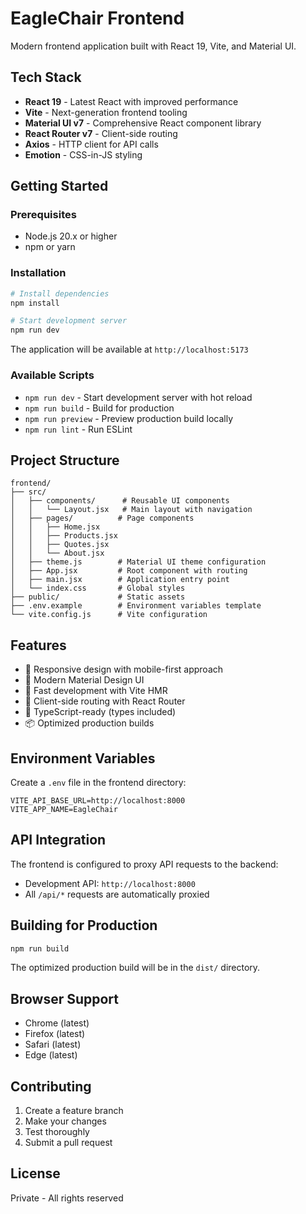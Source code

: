 # EagleChair Frontend

Modern frontend application built with React 19, Vite, and Material UI.

## Tech Stack

- **React 19** - Latest React with improved performance
- **Vite** - Next-generation frontend tooling
- **Material UI v7** - Comprehensive React component library
- **React Router v7** - Client-side routing
- **Axios** - HTTP client for API calls
- **Emotion** - CSS-in-JS styling

## Getting Started

### Prerequisites

- Node.js 20.x or higher
- npm or yarn

### Installation

```bash
# Install dependencies
npm install

# Start development server
npm run dev
```

The application will be available at `http://localhost:5173`

### Available Scripts

- `npm run dev` - Start development server with hot reload
- `npm run build` - Build for production
- `npm run preview` - Preview production build locally
- `npm run lint` - Run ESLint

## Project Structure

```
frontend/
├── src/
│   ├── components/      # Reusable UI components
│   │   └── Layout.jsx   # Main layout with navigation
│   ├── pages/          # Page components
│   │   ├── Home.jsx
│   │   ├── Products.jsx
│   │   ├── Quotes.jsx
│   │   └── About.jsx
│   ├── theme.js        # Material UI theme configuration
│   ├── App.jsx         # Root component with routing
│   ├── main.jsx        # Application entry point
│   └── index.css       # Global styles
├── public/             # Static assets
├── .env.example        # Environment variables template
└── vite.config.js      # Vite configuration
```

## Features

- 📱 Responsive design with mobile-first approach
- 🎨 Modern Material Design UI
- 🚀 Fast development with Vite HMR
- 🔄 Client-side routing with React Router
- 🎯 TypeScript-ready (types included)
- 📦 Optimized production builds

## Environment Variables

Create a `.env` file in the frontend directory:

```
VITE_API_BASE_URL=http://localhost:8000
VITE_APP_NAME=EagleChair
```

## API Integration

The frontend is configured to proxy API requests to the backend:

- Development API: `http://localhost:8000`
- All `/api/*` requests are automatically proxied

## Building for Production

```bash
npm run build
```

The optimized production build will be in the `dist/` directory.

## Browser Support

- Chrome (latest)
- Firefox (latest)
- Safari (latest)
- Edge (latest)

## Contributing

1. Create a feature branch
2. Make your changes
3. Test thoroughly
4. Submit a pull request

## License

Private - All rights reserved
